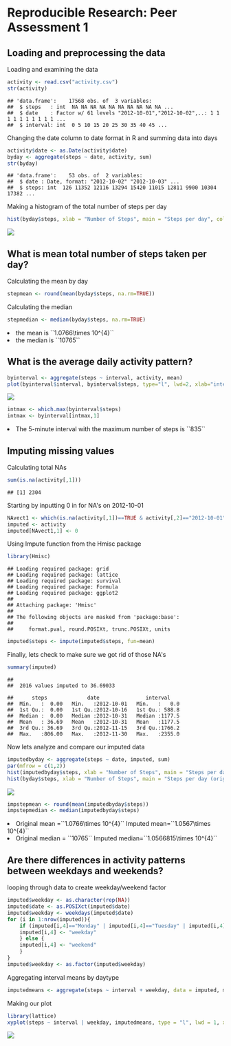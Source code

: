 # Reproducible Research: Peer Assessment 1


## Loading and preprocessing the data
Loading and examining the data

```r
activity <- read.csv("activity.csv")
str(activity)
```

```
## 'data.frame':	17568 obs. of  3 variables:
##  $ steps   : int  NA NA NA NA NA NA NA NA NA NA ...
##  $ date    : Factor w/ 61 levels "2012-10-01","2012-10-02",..: 1 1 1 1 1 1 1 1 1 1 ...
##  $ interval: int  0 5 10 15 20 25 30 35 40 45 ...
```
Changing the date column to date format in R and summing data into days

```r
activity$date <- as.Date(activity$date)
byday <- aggregate(steps ~ date, activity, sum)
str(byday)
```

```
## 'data.frame':	53 obs. of  2 variables:
##  $ date : Date, format: "2012-10-02" "2012-10-03" ...
##  $ steps: int  126 11352 12116 13294 15420 11015 12811 9900 10304 17382 ...
```
Making a histogram of the total number of steps per day

```r
hist(byday$steps, xlab = "Number of Steps", main = "Steps per day", col = "blue")
```

![](./PeerAssessment1_files/figure-html/histogram-1.png) 

## What is mean total number of steps taken per day?
Calculating the mean by day

```r
stepmean <- round(mean(byday$steps, na.rm=TRUE))
```
Calculating the median

```r
stepmedian <- median(byday$steps, na.rm=TRUE)
```
<li> the mean is ``1.0766\times 10^{4}``
<li> the median is ``10765``

## What is the average daily activity pattern?

```r
byinterval <- aggregate(steps ~ interval, activity, mean)
plot(byinterval$interval, byinterval$steps, type="l", lwd=2, xlab="interval", ylab="steps", main="Average Daily Activity Pattern")
```

![](./PeerAssessment1_files/figure-html/by_interval-1.png) 

```r
intmax <- which.max(byinterval$steps)
intmax <- byinterval[intmax,1]
```
<li> The 5-minute interval with the maximum number of steps is ``835``

## Imputing missing values
Calculating total NAs

```r
sum(is.na(activity[,1]))
```

```
## [1] 2304
```

Starting by inputting 0 in for NA's on 2012-10-01

```r
NAvect1 <- which(is.na(activity[,1])==TRUE & activity[,2]=="2012-10-01")
imputed <- activity
imputed[NAvect1,1] <- 0
```

Using Impute function from the Hmisc package

```r
library(Hmisc)
```

```
## Loading required package: grid
## Loading required package: lattice
## Loading required package: survival
## Loading required package: Formula
## Loading required package: ggplot2
## 
## Attaching package: 'Hmisc'
## 
## The following objects are masked from 'package:base':
## 
##     format.pval, round.POSIXt, trunc.POSIXt, units
```

```r
imputed$steps <- impute(imputed$steps, fun=mean)
```

Finally, lets check to make sure we got rid of those NA's

```r
summary(imputed)
```

```
## 
##  2016 values imputed to 36.69033
```

```
##      steps             date               interval     
##  Min.   :  0.00   Min.   :2012-10-01   Min.   :   0.0  
##  1st Qu.:  0.00   1st Qu.:2012-10-16   1st Qu.: 588.8  
##  Median :  0.00   Median :2012-10-31   Median :1177.5  
##  Mean   : 36.69   Mean   :2012-10-31   Mean   :1177.5  
##  3rd Qu.: 36.69   3rd Qu.:2012-11-15   3rd Qu.:1766.2  
##  Max.   :806.00   Max.   :2012-11-30   Max.   :2355.0
```

Now lets analyze and compare our imputed data

```r
imputedbyday <- aggregate(steps ~ date, imputed, sum)
par(mfrow = c(1,2))
hist(imputedbyday$steps, xlab = "Number of Steps", main = "Steps per day (imputed)", col = "red")
hist(byday$steps, xlab = "Number of Steps", main = "Steps per day (original)", col = "blue")
```

![](./PeerAssessment1_files/figure-html/histogram2-1.png) 

```r
impstepmean <- round(mean(imputedbyday$steps))
impstepmedian <- median(imputedbyday$steps)
```
<li>Original mean =``1.0766\times 10^{4}`` Imputed mean=``1.0567\times 10^{4}``
<li>Original median = ``10765`` Imputed median=``1.0566815\times 10^{4}``

## Are there differences in activity patterns between weekdays and weekends?

looping through data to create weekday/weekend factor

```r
imputed$weekday <- as.character(rep(NA))
imputed$date <- as.POSIXct(imputed$date)
imputed$weekday <- weekdays(imputed$date)
for (i in 1:nrow(imputed)){
    if (imputed[i,4]=="Monday" | imputed[i,4]=="Tuesday" | imputed[i,4]=="Wednesday" | imputed[i,4]=="Thursday" | imputed[i,4]=="Friday"){
    imputed[i,4] <- "weekday"
    } else {
    imputed[i,4] <- "weekend"
    }
}
imputed$weekday <- as.factor(imputed$weekday)
```
Aggregating interval means by daytype

```r
imputedmeans <- aggregate(steps ~ interval + weekday, data = imputed, mean)
```
Making our plot

```r
library(lattice)
xyplot(steps ~ interval | weekday, imputedmeans, type = "l", lwd = 1, xlab="Interval", ylab="Steps", layout = c(1,2))
```

![](./PeerAssessment1_files/figure-html/plot3-1.png) 

